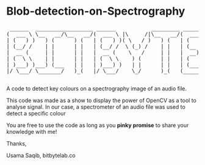 # Blob-detection-on-Spectrography
<pre>
 ______  __________________ ______           _________ _______  _        _______  ______     _______  _______ 
(  ___ \ \__   __/\__   __/(  ___ \ |\     /|\__   __/(  ____ \( \      (  ___  )(  ___ \   (  ____ \(  ___  )
| (   ) )   ) (      ) (   | (   ) )( \   / )   ) (   | (    \/| (      | (   ) || (   ) )  | (    \/| (   ) |
| (__/ /    | |      | |   | (__/ /  \ (_) /    | |   | (__    | |      | (___) || (__/ /   | |      | |   | |
|  __ (     | |      | |   |  __ (    \   /     | |   |  __)   | |      |  ___  ||  __ (    | |      | |   | |
| (  \ \    | |      | |   | (  \ \    ) (      | |   | (      | |      | (   ) || (  \ \   | |      | |   | |
| )___) )___) (___   | |   | )___) )   | |      | |   | (____/\| (____/\| )   ( || )___) )_ | (____/\| (___) |
|/ \___/ \_______/   )_(   |/ \___/    \_/      )_(   (_______/(_______/|/     \||/ \___/(_)(_______/(_______)
                                                                                                              
</pre>
A code to detect key colours on a spectrography image of an audio file.

This code was made as a show to display the power of OpenCV as a tool to analyse signal.
In our case, a spectrometer of an audio file was used to detect a specific colour

You are free to use the code as long as you <b>pinky promise</b> to share your knowledge with me!

Thanks,

Usama Saqib,
bitbytelab.co
